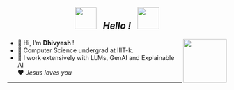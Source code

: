 <div align = "center">
<h2>
<img src="https://user-images.githubusercontent.com/74038190/213844263-a8897a51-32f4-4b3b-b5c2-e1528b89f6f3.png" width="50px" /> &nbsp; <i><b> Hello ! </b> </i> &nbsp; <img src="https://user-images.githubusercontent.com/74038190/213844263-a8897a51-32f4-4b3b-b5c2-e1528b89f6f3.png" width="50px" />
</h2>
</div>

<img align="right" src="https://user-images.githubusercontent.com/74038190/213866269-5d00981c-7c98-46d7-8a8e-16f462f15227.gif" height="100" /></a>

- 👋 Hi, I’m <b> Dhivyesh </b> !
- 👀 Computer Science undergrad at IIIT-k.
- 🌱 I work extensively with LLMs, GenAI and Explainable AI <br>
❤️ <i> Jesus loves you </i>

--- 
<!-- <h3> I Work with </h3> -->


<!---
dhivyeshrk/dhivyeshrk is a ✨ special ✨ repository because its `README.md` (this file) appears on your GitHub profile.

You can click the Preview link to take a look at your changes.
--->
